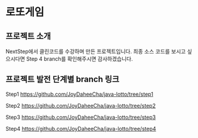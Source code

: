 # 로또게임

## 프로젝트 소개
NextStep에서 클린코드를 수강하며 만든 프로젝트입니다. 
최종 소스 코드를 보시고 싶으시다면 Step 4 branch를 확인해주시면 감사하겠습니다.

## 프로젝트 발전 단계별 branch 링크 

Step1 
https://github.com/JoyDaheeCha/java-lotto/tree/step1

Step2
https://github.com/JoyDaheeCha/java-lotto/tree/step2

Step3
https://github.com/JoyDaheeCha/java-lotto/tree/step3

Step4
https://github.com/JoyDaheeCha/java-lotto/tree/step4
